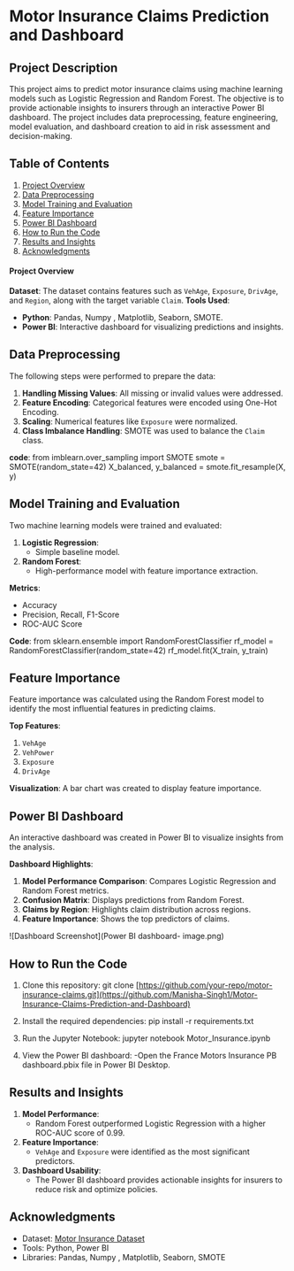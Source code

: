 # Motor Insurance Claims Prediction and Dashboard

## Project Description
This project aims to predict motor insurance claims using machine learning models such as Logistic Regression and Random Forest. The objective is to provide actionable insights to insurers through an interactive Power BI dashboard. The project includes data preprocessing, feature engineering, model evaluation, and dashboard creation to aid in risk assessment and decision-making.

## Table of Contents
1. [Project Overview](#project-overview)
2. [Data Preprocessing](#data-preprocessing)
3. [Model Training and Evaluation](#model-training-and-evaluation)
4. [Feature Importance](#feature-importance)
5. [Power BI Dashboard](#power-bi-dashboard)
6. [How to Run the Code](#how-to-run-the-code)
7. [Results and Insights](#results-and-insights)
8. [Acknowledgments](#acknowledgments)


#### Project Overview
**Dataset**: The dataset contains features such as `VehAge`, `Exposure`, `DrivAge`, and `Region`, along with the target variable `Claim`.
**Tools Used**:
- **Python**: Pandas, Numpy , Matplotlib, Seaborn, SMOTE.
- **Power BI**: Interactive dashboard for visualizing predictions and insights.


## Data Preprocessing
The following steps were performed to prepare the data:
1. **Handling Missing Values**: All missing or invalid values were addressed.
2. **Feature Encoding**: Categorical features were encoded using One-Hot Encoding.
3. **Scaling**: Numerical features like `Exposure` were normalized.
4. **Class Imbalance Handling**: SMOTE was used to balance the `Claim` class.
   
**code**:
from imblearn.over_sampling import SMOTE
smote = SMOTE(random_state=42)
X_balanced, y_balanced = smote.fit_resample(X, y)


## Model Training and Evaluation
Two machine learning models were trained and evaluated:
1. **Logistic Regression**:
   - Simple baseline model.
2. **Random Forest**:
   - High-performance model with feature importance extraction.

**Metrics**:
- Accuracy
- Precision, Recall, F1-Score
- ROC-AUC Score

**Code**:
from sklearn.ensemble import RandomForestClassifier
rf_model = RandomForestClassifier(random_state=42)
rf_model.fit(X_train, y_train)


## Feature Importance
Feature importance was calculated using the Random Forest model to identify the most influential features in predicting claims.

**Top Features**:
1. `VehAge`
2. `VehPower`
3. `Exposure`
4. `DrivAge`

**Visualization**:
A bar chart was created to display feature importance.

## Power BI Dashboard
An interactive dashboard was created in Power BI to visualize insights from the analysis.

**Dashboard Highlights**:
1. **Model Performance Comparison**: Compares Logistic Regression and Random Forest metrics.
2. **Confusion Matrix**: Displays predictions from Random Forest.
3. **Claims by Region**: Highlights claim distribution across regions.
4. **Feature Importance**: Shows the top predictors of claims.

![Dashboard Screenshot](Power BI dashboard- image.png)

## How to Run the Code
1. Clone this repository:
   git clone [https://github.com/your-repo/motor-insurance-claims.git](https://github.com/Manisha-Singh1/Motor-Insurance-Claims-Prediction-and-Dashboard)

2. Install the required dependencies:
   pip install -r requirements.txt

3. Run the Jupyter Notebook:
   jupyter notebook Motor_Insurance.ipynb

4. View the Power BI dashboard:
   -Open the France Motors Insurance PB dashboard.pbix file in Power BI Desktop.


## Results and Insights
1. **Model Performance**:
   - Random Forest outperformed Logistic Regression with a higher ROC-AUC score of 0.99.
2. **Feature Importance**:
   - `VehAge` and `Exposure` were identified as the most significant predictors.
3. **Dashboard Usability**:
   - The Power BI dashboard provides actionable insights for insurers to reduce risk and optimize policies.


## Acknowledgments
- Dataset: [Motor Insurance Dataset]([https://www.kaggle.com/datasets](https://www.kaggle.com/datasets/floser/french-motor-claims-datasets-fremtpl2freq))
- Tools: Python, Power BI
- Libraries: Pandas, Numpy , Matplotlib, Seaborn, SMOTE

